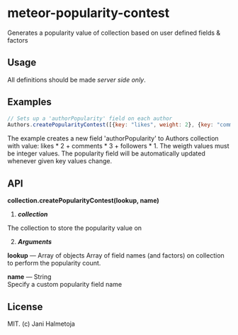 meteor-popularity-contest
=========================

Generates a popularity value of collection based on user defined fields & factors

## Usage

All definitions should be made *server side only*.


## Examples

```javascript
// Sets up a 'authorPopularity' field on each author
Authors.createPopularityContest([{key: "likes", weight: 2}, {key: "comments", weight: 3}, {key: "followers", weight: 1}], 'authorPopularity');

```

The example creates a new field 'authorPopularity' to Authors collection with value: likes * 2 + comments * 3 + followers * 1.
The weigth values must be integer values. The popularity field will be automatically updated whenever given key values change.


## API

**collection.createPopularityContest(lookup, name)**

1. ***collection***

  The collection to store the popularity value on
  
2. ***Arguments***

  **lookup** — Array of objects
  Array of field names (and factors) on collection to perform the popularity count.  

  **name** — String  
  Specify a custom popularity field name


## License 

MIT. (c) Jani Halmetoja



